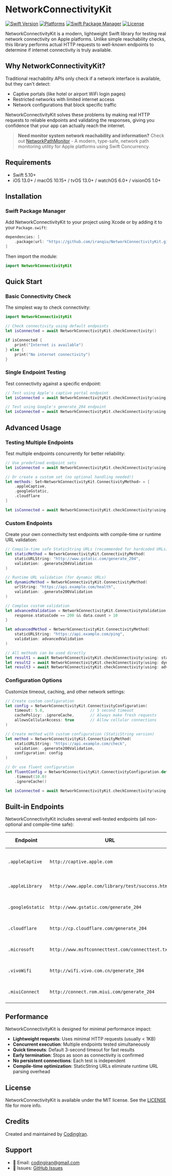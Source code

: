 # NetworkConnectivityKit

[![Swift Version](https://img.shields.io/badge/swift-5.10%2B-orange.svg)](https://swift.org)
[![Platforms](https://img.shields.io/badge/platforms-iOS%20%7C%20macOS%20%7C%20tvOS%20%7C%20watchOS%20%7C%20visionOS-lightgrey.svg)](https://developer.apple.com/swift/)
[![Swift Package Manager](https://img.shields.io/badge/SPM-compatible-brightgreen.svg)](https://swift.org/package-manager/)
[![License](https://img.shields.io/badge/license-MIT-blue.svg)](LICENSE)

NetworkConnectivityKit is a modern, lightweight Swift library for testing real network connectivity on Apple platforms. Unlike simple reachability checks, this library performs actual HTTP requests to well-known endpoints to determine if internet connectivity is truly available.

## Why NetworkConnectivityKit?

Traditional reachability APIs only check if a network interface is available, but they can't detect:

- Captive portals (like hotel or airport WiFi login pages)
- Restricted networks with limited internet access
- Network configurations that block specific traffic

NetworkConnectivityKit solves these problems by making real HTTP requests to reliable endpoints and validating the responses, giving you confidence that your app can actually reach the internet.

> **Need monitor system network reachability and information?**
Check out [NetworkPathMonitor](https://github.com/codingiran/NetworkPathMonitor) - A modern, type-safe, network path monitoring utility for Apple platforms using Swift Concurrency.

## Requirements

- Swift 5.10+
- iOS 13.0+ / macOS 10.15+ / tvOS 13.0+ / watchOS 6.0+ / visionOS 1.0+

## Installation

### Swift Package Manager

Add NetworkConnectivityKit to your project using Xcode or by adding it to your `Package.swift`:

```swift
dependencies: [
    .package(url: "https://github.com/iranqiu/NetworkConnectivityKit.git", from: "1.1.0")
]
```

Then import the module:

```swift
import NetworkConnectivityKit
```

## Quick Start

### Basic Connectivity Check

The simplest way to check connectivity:

```swift
import NetworkConnectivityKit

// Check connectivity using default endpoints
let isConnected = await NetworkConnectivityKit.checkConnectivity()

if isConnected {
    print("Internet is available")
} else {
    print("No internet connectivity")
}
```

### Single Endpoint Testing

Test connectivity against a specific endpoint:

```swift
// Test using Apple's captive portal endpoint
let isConnected = await NetworkConnectivityKit.checkConnectivity(using: .appleCaptive)

// Test using Google's generate_204 endpoint
let isConnected = await NetworkConnectivityKit.checkConnectivity(using: .googleGstatic)
```

## Advanced Usage

### Testing Multiple Endpoints

Test multiple endpoints concurrently for better reliability:

```swift
// Use predefined endpoint sets
let isConnected = await NetworkConnectivityKit.checkConnectivity(using: .allDefault)

// Or create a custom set (no optional handling needed!)
let methods: Set<NetworkConnectivityKit.ConnectivityMethod> = [
    .appleCaptive,
    .googleGstatic,
    .cloudflare
]

let isConnected = await NetworkConnectivityKit.checkConnectivity(using: methods)
```

### Custom Endpoints

Create your own connectivity test endpoints with compile-time or runtime URL validation:

```swift
// Compile-time safe StaticString URLs (recommended for hardcoded URLs)
let staticMethod = NetworkConnectivityKit.ConnectivityMethod(
    staticURLString: "http://www.gstatic.com/generate_204",
    validation: .generate204Validation
)

// Runtime URL validation (for dynamic URLs)
let dynamicMethod = NetworkConnectivityKit.ConnectivityMethod(
    urlString: "https://api.example.com/health",
    validation: .generate200Validation
)

// Complex custom validation
let advancedValidation = NetworkConnectivityKit.ConnectivityValidation { request, response, data in
    response.statusCode == 200 && data.count > 10
}

let advancedMethod = NetworkConnectivityKit.ConnectivityMethod(
    staticURLString: "https://api.example.com/ping",
    validation: advancedValidation
)

// All methods can be used directly
let result1 = await NetworkConnectivityKit.checkConnectivity(using: staticMethod)
let result2 = await NetworkConnectivityKit.checkConnectivity(using: dynamicMethod!)
let result3 = await NetworkConnectivityKit.checkConnectivity(using: advancedMethod)
```

### Configuration Options

Customize timeout, caching, and other network settings:

```swift
// Create custom configuration
let config = NetworkConnectivityKit.ConnectivityConfiguration(
    timeout: 5.0,                    // 5 second timeout
    cachePolicy: .ignoreCache,       // Always make fresh requests
    allowsCellularAccess: true       // Allow cellular connections
)

// Create method with custom configuration (StaticString version)
let method = NetworkConnectivityKit.ConnectivityMethod(
    staticURLString: "https://api.example.com/check",
    validation: .generate200Validation,
    configuration: config
)

// Or use fluent configuration
let fluentConfig = NetworkConnectivityKit.ConnectivityConfiguration.default
    .timeout(10.0)
    .ignoreCache()

let isConnected = await NetworkConnectivityKit.checkConnectivity(using: method)
```

## Built-in Endpoints

NetworkConnectivityKit includes several well-tested endpoints (all non-optional and compile-time safe):

| Endpoint | URL | Expected Response | Description |
|----------|-----|-------------------|-------------|
| `.appleCaptive` | `http://captive.apple.com` | HTTP 200 | Apple's captive portal detection |
| `.appleLibrary` | `http://www.apple.com/library/test/success.html` | HTTP 200 | Apple's connectivity test page |
| `.googleGstatic` | `http://www.gstatic.com/generate_204` | HTTP 204 | Google's lightweight endpoint |
| `.cloudflare` | `http://cp.cloudflare.com/generate_204` | HTTP 204 | Cloudflare's connectivity check |
| `.microsoft` | `http://www.msftconnecttest.com/connecttest.txt` | HTTP 200 | Microsoft's connectivity test |
| `.vivoWifi` | `http://wifi.vivo.com.cn/generate_204` | HTTP 204 | Vivo WiFi connectivity check |
| `.miuiConnect` | `http://connect.rom.miui.com/generate_204` | HTTP 204 | MIUI connectivity check |

## Performance

NetworkConnectivityKit is designed for minimal performance impact:

- **Lightweight requests**: Uses minimal HTTP requests (usually < 1KB)
- **Concurrent execution**: Multiple endpoints tested simultaneously
- **Quick timeouts**: Default 3-second timeout for fast results
- **Early termination**: Stops as soon as connectivity is confirmed
- **No persistent connections**: Each test is independent
- **Compile-time optimization**: StaticString URLs eliminate runtime URL parsing overhead

## License

NetworkConnectivityKit is available under the MIT license. See the [LICENSE](LICENSE) file for more info.

## Credits

Created and maintained by [CodingIran](https://github.com/iranqiu).

## Support

- 📧 Email: <codingiran@gmail.com>
- 🐛 Issues: [GitHub Issues](https://https://github.com/codingiran/NetworkConnectivityKit/issues)